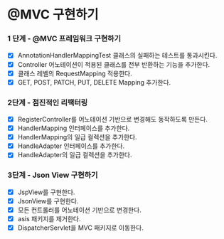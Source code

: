 # @MVC 구현하기

### 1 단계 - @MVC 프레임워크 구현하기

- [x] AnnotationHandlerMappingTest 클래스의 실패하는 테스트를 통과시킨다.
- [x] Controller 어노테이션이 적용된 클래스를 전부 반환하는 기능을 추가한다.
- [x] 클래스 레벨의 RequestMapping 적용한다.
- [x] GET, POST, PATCH, PUT, DELETE Mapping 추가한다.

### 2단계 - 점진적인 리팩터링

- [x] RegisterController를 어노테이션 기반으로 변경해도 동작하도록 만든다.
- [x] HandlerMapping 인터페이스를 추가한다.
- [x] HandlerMapping의 일급 컬렉션을 추가한다.
- [x] HandleAdapter 인터페이스를 추가한다.
- [x] HandleAdapter의 일급 컬렉션을 추가한다.

### 3단계 - Json View 구현하기

- [x] JspView를 구현한다.
- [x] JsonView를 구현한다.
- [x] 모든 컨트롤러를 어노테이션 기반으로 변경한다.
- [x] asis 패키지를 제거한다.
- [x] DispatcherServlet을 MVC 패키지로 이동한다.
